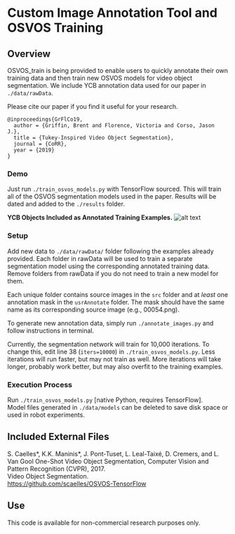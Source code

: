 # Custom Image Annotation Tool and OSVOS Training

## Overview
OSVOS_train is being provided to enable users to quickly annotate their own training data and then train new OSVOS models for video object segmentation.
We include YCB annotation data used for our paper in ``./data/rawData``.

Please cite our paper if you find it useful for your research.
```
@inproceedings{GrFlCo19,
  author = {Griffin, Brent and Florence, Victoria and Corso, Jason J.},
  title = {Tukey-Inspired Video Object Segmentation},
  journal = {CoRR},
  year = {2019}
}
```

### Demo
Just run ``./train_osvos_models.py`` with TensorFlow sourced.
This will train all of the OSVOS segmentation models used in the paper.
Results will be dated and added to the ``./results`` folder.

__YCB Objects Included as Annotated Training Examples.__
![alt text](https://github.com/griffbr/VOSVS/blob/master/figure/objects.jpg "YCB Objects Included as Training Examples")
<br />

### Setup
Add new data to ``./data/rawData/`` folder following the examples already provided.
Each folder in rawData will be used to train a separate segmentation model using the corresponding annotated training data.
Remove folders from rawData if you do not need to train a new model for them.

Each unique folder contains source images in the ``src`` folder and at _least_ one annotation mask in the ``usrAnnotate`` folder.
The mask should have the same name as its corresponding source image (e.g., 00054.png).

To generate new annotation data, simply run ``./annotate_images.py`` and follow instructions in terminal.

Currently, the segmentation network will train for 10,000 iterations.
To change this, edit line 38 (``iters=10000``) in  ``./train_osvos_models.py``.
Less iterations will run faster, but may not train as well.
More iterations will take longer, probably work better, but may also overfit to the training examples.

### Execution Process
Run ``./train_osvos_models.py`` [native Python, requires TensorFlow].<br />
Model files generated in ``./data/models`` can be deleted to save disk space or used in robot experiments.

## Included External Files

S. Caelles*, K.K. Maninis*, J. Pont-Tuset, L. Leal-Taixé, D. Cremers, and L. Van Gool
One-Shot Video Object Segmentation, Computer Vision and Pattern Recognition (CVPR), 2017.<br />
Video Object Segmentation. <br />
https://github.com/scaelles/OSVOS-TensorFlow

## Use

This code is available for non-commercial research purposes only.